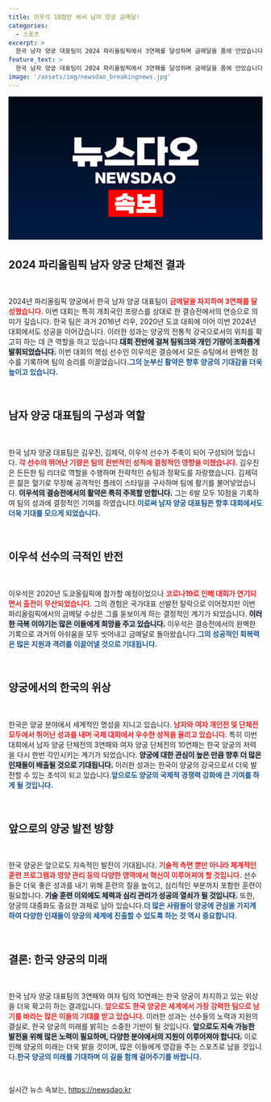 ```yaml
---
title: 이우석 10점만 쏴서 남자 양궁 금메달!
categories:
  - 스포츠
excerpt: >
  한국 남자 양궁 대표팀이 2024 파리올림픽에서 3연패를 달성하며 금메달을 품에 안았습니다! 김우진, 김제덕, 이우석의 기적 같은 활약으로 개최국 프랑스를 물리치고 역사를 썼습니다. 이번 경기에서 이우석은 완벽한 10점 샷으로 팀의 승리를 이끌었습니다. 💪🏅
feature_text: >
  한국 남자 양궁 대표팀이 2024 파리올림픽에서 3연패를 달성하며 금메달을 품에 안았습니다! 김우진, 김제덕, 이우석의 기적 같은 활약으로 개최국 프랑스를 물리치고 역사를 썼습니다. 이번 경기에서 이우석은 완벽한 10점 샷으로 팀의 승리를 이끌었습니다. 💪🏅
image: '/assets/img/newsdao_breakingnews.jpg'
---
```


<p><img src="/assets/img/newsdao_breakingnews.jpg" alt="firstkoreanews 속보" /></p>

<h2 data-ke-size="size26">2024 파리올림픽 남자 양궁 단체전 결과</h2>

<p data-ke-size="size16">&nbsp;</p>

<p>2024년 파리올림픽 양궁에서 한국 남자 양궁 대표팀이 <b><span style="color: #ee2323;">금메달을 차지하며 3연패를 달성했습니다.</span></b> 이번 대회는 특히 개최국인 프랑스를 상대로 한 결승전에서의 연승으로 의미가 깊습니다. 한국 팀은 과거 2016년 리우, 2020년 도쿄 대회에 이어 이번 2024년 대회에서도 성공을 이어갔습니다. 이러한 성과는 양궁의 전통적 강국으로서의 위치를 확고히 하는 데 큰 역할을 하고 있습니다.<b><span style="background-color: #21538527;">대회 전반에 걸쳐 팀워크와 개인 기량이 조화롭게 발휘되었습니다.</span></b> 이번 대회의 핵심 선수인 이우석은 결승에서 모든 슈팅에서 완벽한 점수를 기록하며 팀의 승리를 이끌었습니다.<b><span style="color: #1a5490;">그의 눈부신 활약은 향후 양궁의 기대감을 더욱 높이고 있습니다.</span></b></p>

<p data-ke-size="size16">&nbsp;</p>

<h2 data-ke-size="size26">남자 양궁 대표팀의 구성과 역할</h2>

<p data-ke-size="size16">&nbsp;</p>

<p>한국 남자 양궁 대표팀은 김우진, 김제덕, 이우석 선수가 주축이 되어 구성되어 있습니다. <b><span style="color: #ee2323;">각 선수의 뛰어난 기량은 팀의 전반적인 성적에 결정적인 영향을 미쳤습니다.</span></b> 김우진은 든든한 팀 리더로 역할을 수행하며 전략적인 슈팅과 정확도를 자랑했습니다. 김제덕은 젊은 혈기로 무장해 공격적인 플레이 스타일을 구사하며 팀에 활기를 불어넣었습니다. <b><span style="background-color: #21538527;">이우석의 결승전에서의 활약은 특히 주목할 만합니다.</span></b> 그는 6발 모두 10점을 기록하여 팀의 성과에 결정적인 기여를 하였습니다.<b><span style="color: #1a5490;">이로써 남자 양궁 대표팀은 향후 대회에서도 더욱 기대를 모으게 되었습니다.</span></b></p>

<p data-ke-size="size16">&nbsp;</p>

<h2 data-ke-size="size26">이우석 선수의 극적인 반전</h2>

<p data-ke-size="size16">&nbsp;</p>

<p>이우석은 2020년 도쿄올림픽에 참가할 예정이었으나 <b><span style="color: #ee2323;">코로나19로 인해 대회가 연기되면서 출전이 무산되었습니다.</span></b> 그의 경험은 국가대표 선발전 탈락으로 이어졌지만 이번 파리올림픽에서의 금메달 수상은 그를 돋보이게 하는 결정적인 계기가 되었습니다. <b><span style="background-color: #21538527;">이러한 극복 이야기는 많은 이들에게 희망을 주고 있습니다.</span></b> 이우석은 결승전에서의 완벽한 기록으로 과거의 아쉬움을 모두 씻어내고 금메달로 돌아왔습니다.<b><span style="color: #1a5490;">그의 성공적인 회복력은 많은 지원과 격려를 이끌어낼 것으로 기대됩니다.</span></b></p>

<p data-ke-size="size16">&nbsp;</p>

<h2 data-ke-size="size26">양궁에서의 한국의 위상</h2>

<p data-ke-size="size16">&nbsp;</p>

<p>한국은 양궁 분야에서 세계적인 명성을 지니고 있습니다. <b><span style="color: #ee2323;">남자와 여자 개인전 및 단체전 모두에서 뛰어난 성과를 내며 국제 대회에서 우수한 성적을 올리고 있습니다.</span></b> 특히 이번 대회에서 남자 양궁 단체전의 3연패와 여자 양궁 단체전의 10연패는 한국 양궁의 저력을 다시 한번 각인시키는 계기가 되었습니다. <b><span style="background-color: #21538527;">양궁에 대한 관심이 높은 만큼 향후 더 많은 인재들이 배출될 것으로 기대됩니다.</span></b> 이러한 성과는 한국이 양궁의 강국으로서 더욱 발전할 수 있는 초석이 되고 있습니다.<b><span style="color: #1a5490;">앞으로도 양궁의 국제적 경쟁력 강화에 큰 기여를 하게 될 것입니다.</span></b></p>

<p data-ke-size="size16">&nbsp;</p>

<h2 data-ke-size="size26">앞으로의 양궁 발전 방향</h2>

<p data-ke-size="size16">&nbsp;</p>

<p>한국 양궁은 앞으로도 지속적인 발전이 기대됩니다. <b><span style="color: #ee2323;">기술적 측면 뿐만 아니라 체계적인 훈련 프로그램과 영양 관리 등의 다양한 영역에서 혁신이 이루어져야 할 것입니다.</span></b> 선수들은 더욱 좋은 성과를 내기 위해 훈련의 질을 높이고, 심리적인 부분까지 포함한 훈련이 필요합니다. <b><span style="background-color: #21538527;">기술 훈련 이외에도 체력과 심리 관리가 성공의 열쇠가 될 것입니다.</span></b> 또한, 양궁의 대중화도 중요한 과제로 남아 있습니다.<b><span style="color: #1a5490;">더 많은 사람들이 양궁에 관심을 가지게 하여 다양한 인재들이 양궁의 세계에 진출할 수 있도록 하는 것 역시 중요합니다.</span></b></p>

<p data-ke-size="size16">&nbsp;</p>

<h2 data-ke-size="size26">결론: 한국 양궁의 미래</h2>

<p data-ke-size="size16">&nbsp;</p>

<p>한국 남자 양궁 대표팀의 3연패와 여자 팀의 10연패는 한국 양궁이 차지하고 있는 위상을 더욱 확고히 하는 결과입니다. <b><span style="color: #ee2323;">앞으로도 한국 양궁은 세계에서 가장 강력한 팀으로 남기를 바라는 많은 이들의 기대를 받고 있습니다.</span></b> 이러한 성과는 선수들의 노력과 지원의 결실로, 한국 양궁의 미래를 밝히는 소중한 기반이 될 것입니다. <b><span style="background-color: #21538527;">앞으로도 지속 가능한 발전을 위해 많은 노력이 필요하며, 다양한 분야에서의 지원이 이루어져야 합니다.</span></b> 이로 인해 양궁의 미래는 더욱 밝을 것이며, 많은 이들에게 영감을 주는 스포츠로 남을 것입니다.<b><span style="color: #1a5490;">한국 양궁의 미래를 기대하며 이 길을 함께 걸어주기를 바랍니다.</span></b></p>

<p data-ke-size="size16">&nbsp;</p>
실시간 뉴스 속보는, <a href="https://newsdao.kr" rel="dofollow">https://newsdao.kr</a>


